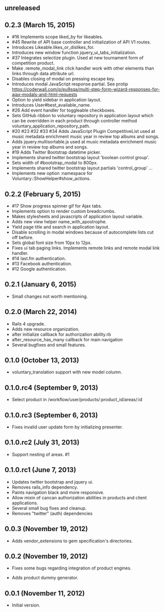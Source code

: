 ## unreleased ##

## 0.2.3 (March 15, 2015) ##

*   #16 Implements scope liked_by for likeables.
*   #45 Rewrite of API base controller and initialization of API V1 routes.
*   Introduces Likeable.likes_or_dislikes_for.
*   Introduces new window function jquery_ui_tabs_initialization.
*   #37 Integrates selectize plugin. Used at new tournament form of competition product.
*   Make .remote_modal_link click handler work with other elements than links through data attribute url.
*   Disables closing of modal on pressing escape key.
*   Introduces modal JavaScript response partial. See protip https://coderwall.com/p/eu9sqa/multi-step-form-wizard-responses-for-ajax-modals-and-html-requests
*   Option to yield sidebar in application layout.
*   Introduces User#best_available_name.
*   #26 Add event handler for toggleable checkboxes.
*   Sets GitHub ribbon to voluntary repository in application layout which can be overridden in each product through controller method voluntary_application_repository_path.
*   #20 #23 #32 #33 #34 Adds JavaScript Plugin CompetitiveList used at music metadata enrichment music year in review top albums and songs.
*   Adds jquery.multisortable.js used at music metadata enrichment music year in review top albums and songs.
*   #19 Adds Twitter Bootstrap datetime picker. 
*   Implements shared twitter bootstrap layout 'boolean control group'.
*   Sets width of #bootstrap_modal to 800px.
*   Implements shared twitter bootstrap layout partials 'control_group' ...
*   Implements new option :namespace for Voluntary::ShowHelper#show_actions.

## 0.2.2 (February 5, 2015) ##

*   #17 Show progress spinner gif for Ajax tabs.
*   Implements option to render custom breadcrumbs.
*   Makes stylesheets and javascripts of application layout variable.
*   Adds new view helper name_with_apostrophe.
*   Yield page title and search in application layout.
*   Disable scrolling in modal windows because of autocomplete lists cut off before.
*   Sets global font size from 10px to 12px.
*   Fixes ui tab paging links. Implements remote links and remote modal link handler.
*   #14 last.fm authentication.
*   #13 Facebook authentication.
*   #12 Google authentication.

## 0.2.1 (January 6, 2015) ##

*   Small changes not worth mentioning.

## 0.2.0 (March 22, 2014) ##

*   Rails 4 upgrade.
*   Adds new resource organization.
*   after initialize callback for authorization ability.rb
*   after_resource_has_many callback for main navigation
*   Several bugfixes and small features.

## 0.1.0 (October 13, 2013) ##

*   voluntary_translation support with new model column.

## 0.1.0.rc4 (September 9, 2013) ##

*   Select product in /workflow/user/products/:product_id/areas/:id

## 0.1.0.rc3 (September 6, 2013) ##

*   Fixes invalid user update form by initializing presenter.

## 0.1.0.rc2 (July 31, 2013) ##

*   Support nesting of areas. #1 
  
## 0.1.0.rc1 (June 7, 2013) ##

*   Updates twitter bootstrap and jquery ui.
*   Removes rails_info dependency.
*   Paints navigation black and more responsive.
*   Allow mixin of cancan authorization abilities in products and client applications.
*   Several small bug fixes and cleanup.
*   Removes "twitter" (auth) dependencies

## 0.0.3 (November 19, 2012) ##

*   Adds vendor_extensions to gem specification's directories.

## 0.0.2 (November 19, 2012) ##

*   Fixes some bugs regarding integration of product engines.

*   Adds product dummy generator.

## 0.0.1 (November 11, 2012) ##

*   Initial version.